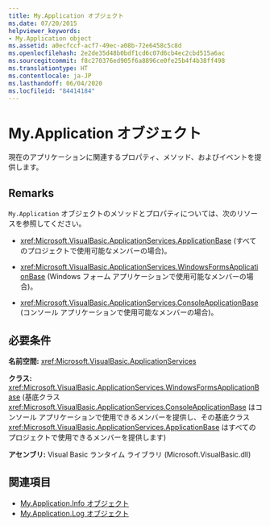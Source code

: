 ```yaml
---
title: My.Application オブジェクト
ms.date: 07/20/2015
helpviewer_keywords:
- My.Application object
ms.assetid: a0ecfccf-acf7-49ec-a08b-72e6458c5c8d
ms.openlocfilehash: 2e2de35d48b0bdf1cd6c07d6cb4ec2cbd515a6ac
ms.sourcegitcommit: f8c270376ed905f6a8896ce0fe25b4f4b38ff498
ms.translationtype: HT
ms.contentlocale: ja-JP
ms.lasthandoff: 06/04/2020
ms.locfileid: "84414184"
---
```

# <a name="myapplication-object"></a>My.Application オブジェクト
現在のアプリケーションに関連するプロパティ、メソッド、およびイベントを提供します。  
  
## <a name="remarks"></a>Remarks  
 `My.Application` オブジェクトのメソッドとプロパティについては、次のリソースを参照してください。  
  
- <xref:Microsoft.VisualBasic.ApplicationServices.ApplicationBase> (すべてのプロジェクトで使用可能なメンバーの場合)。  
  
- <xref:Microsoft.VisualBasic.ApplicationServices.WindowsFormsApplicationBase> (Windows フォーム アプリケーションで使用可能なメンバーの場合)。  
  
- <xref:Microsoft.VisualBasic.ApplicationServices.ConsoleApplicationBase> (コンソール アプリケーションで使用可能なメンバーの場合)。  
  
## <a name="requirements"></a>必要条件  
 **名前空間:** <xref:Microsoft.VisualBasic.ApplicationServices>  
  
 **クラス:** <xref:Microsoft.VisualBasic.ApplicationServices.WindowsFormsApplicationBase> (基底クラス <xref:Microsoft.VisualBasic.ApplicationServices.ConsoleApplicationBase> はコンソール アプリケーションで使用できるメンバーを提供し、その基底クラス <xref:Microsoft.VisualBasic.ApplicationServices.ApplicationBase> はすべてのプロジェクトで使用できるメンバーを提供します)  
  
 **アセンブリ:** Visual Basic ランタイム ライブラリ (Microsoft.VisualBasic.dll)  
  
## <a name="see-also"></a>関連項目

- [My.Application.Info オブジェクト](my-application-info-object.md)
- [My.Application.Log オブジェクト](my-application-log-object.md)

